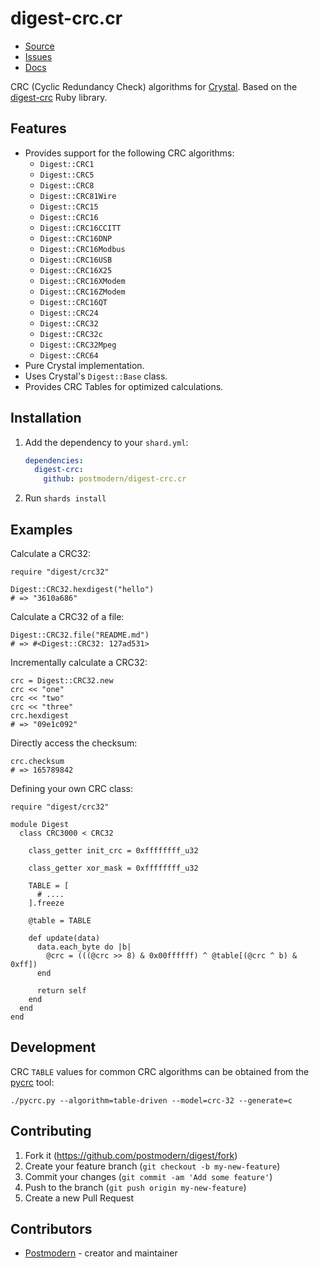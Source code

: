 # digest-crc.cr

* [Source](https://github.com/postmodern/digest-crc.cr)
* [Issues](https://github.com/postmodern/digest-crc.cr/issues)
* [Docs](https://postmodern.github.io/docs/digest-crc.cr/index.html)

CRC (Cyclic Redundancy Check) algorithms for [Crystal][crystal]. Based on the
[digest-crc] Ruby library.

## Features

* Provides support for the following CRC algorithms:
  * `Digest::CRC1`
  * `Digest::CRC5`
  * `Digest::CRC8`
  * `Digest::CRC81Wire`
  * `Digest::CRC15`
  * `Digest::CRC16`
  * `Digest::CRC16CCITT`
  * `Digest::CRC16DNP`
  * `Digest::CRC16Modbus`
  * `Digest::CRC16USB`
  * `Digest::CRC16X25`
  * `Digest::CRC16XModem`
  * `Digest::CRC16ZModem`
  * `Digest::CRC16QT`
  * `Digest::CRC24`
  * `Digest::CRC32`
  * `Digest::CRC32c`
  * `Digest::CRC32Mpeg`
  * `Digest::CRC64`
* Pure Crystal implementation.
* Uses Crystal's `Digest::Base` class.
* Provides CRC Tables for optimized calculations.

## Installation

1. Add the dependency to your `shard.yml`:

   ```yaml
   dependencies:
     digest-crc:
       github: postmodern/digest-crc.cr
   ```

2. Run `shards install`

## Examples

Calculate a CRC32:

```crystal
require "digest/crc32"

Digest::CRC32.hexdigest("hello")
# => "3610a686"
```

Calculate a CRC32 of a file:

```crystal
Digest::CRC32.file("README.md")
# => #<Digest::CRC32: 127ad531>
```

Incrementally calculate a CRC32:

```crystal
crc = Digest::CRC32.new
crc << "one"
crc << "two"
crc << "three"
crc.hexdigest
# => "09e1c092"
```

Directly access the checksum:

```crystal
crc.checksum
# => 165789842
```

Defining your own CRC class:

```crystal
require "digest/crc32"

module Digest
  class CRC3000 < CRC32

    class_getter init_crc = 0xffffffff_u32

    class_getter xor_mask = 0xffffffff_u32

    TABLE = [
      # ....
    ].freeze

    @table = TABLE

    def update(data)
      data.each_byte do |b|
        @crc = (((@crc >> 8) & 0x00ffffff) ^ @table[(@crc ^ b) & 0xff])
      end

      return self
    end
  end
end
```

## Development

CRC `TABLE` values for common CRC algorithms can be obtained from the [pycrc]
tool:

    ./pycrc.py --algorithm=table-driven --model=crc-32 --generate=c

## Contributing

1. Fork it (<https://github.com/postmodern/digest/fork>)
2. Create your feature branch (`git checkout -b my-new-feature`)
3. Commit your changes (`git commit -am 'Add some feature'`)
4. Push to the branch (`git push origin my-new-feature`)
5. Create a new Pull Request

## Contributors

- [Postmodern](https://github.com/postmodern) - creator and maintainer

[crystal]: https://www.crystal-lang.org/
[digest-crc]: https://github.com/postmodern/digest-crc
[pycrc]: http://www.tty1.net/pycrc/
